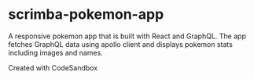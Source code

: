 # scrimba-pokemon-app

A responsive pokemon app that is built with React and GraphQL. The app fetches GraphQL data using apollo client and displays pokemon stats including images and names.

Created with CodeSandbox
